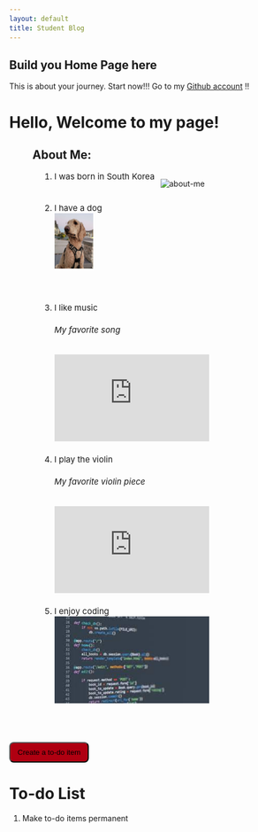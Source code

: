 ```yaml
---
layout: default
title: Student Blog
---
```



## Build you Home Page here 
This is about your journey. Start now!!!
Go to my [Github account](https://github.com/YeongsuKimm) !!
<br>

<!-- ## Overview of Hacks, Study and Tangibles
Blogging in GitHub pages is a way to learn and code at the same time. 

- Plans, Lists, [Scrum Boards](https://clickup.com/blog/scrum-board/) help you to track key events, show progress and record time.  Effort is a big part of your class grade.  Show plans and time spent!
- [Hacks(Todo)](https://levelup.gitconnected.com/six-ultimate-daily-hacks-for-every-programmer-60f5f10feae) enable you to stay in focus with key requirements of the class.  Each Hack will produce Tangibles.
- Tangibles or [Tangible Artifacts](https://en.wikipedia.org/wiki/Artifact_(software_development)) are things you accumulate as a learner and coder.  -->

<!-- ## MY PAGE -->
<h1>Hello, Welcome to my page!</h1>


<h2 style="padding-left:2em">About Me:</h2>
<p style="float:right;clear:right;display:block;padding-right:150px"><img src="images/about-me.png" alt="about-me" style="width:200px;height:250px"></p>
<div style="padding-left:4em">    
    <ol style="font-size:15px">
        <li>I was born in South Korea</li>
        <br><br>
        <li>I have a dog <br><img src="images/dog.jpg" alt = "dog" style="width:70px;height:100px"> </li>
        <br><br><br>
        <li>I like music<br><h6>My favorite song</h6><iframe width="280" height="157" src="https://www.youtube.com/embed/ApXoWvfEYVU?si=ihJEORpFZOx7Ik2k" title="YouTube video player" frameborder="0" allow="accelerometer; autoplay; clipboard-write; encrypted-media; gyroscope; picture-in-picture; web-share" allowfullscreen></iframe></li>
        <br>
        <li>I play the violin<h6>My favorite violin piece</h6><iframe width="280" height="157" src="https://www.youtube.com/embed/UFl9xuYP5T8?si=8upDj8Is4BhNkky7" title="YouTube video player" frameborder="0" allow="accelerometer; autoplay; clipboard-write; encrypted-media; gyroscope; picture-in-picture; web-share" allowfullscreen></iframe></li>
        <br>
        <li>I enjoy coding<br><img src="images/code.jpg" alt="codeImage" width="280" height="157"></li>
    </ol>
</div>
<br><br><br>
<button class="todo_button" onclick="createItem()">Create a to-do item</button>
<h1>To-do List</h1>
<ol id="to-do">
    <li>Make to-do items permanent</li>
</ol>

<html>
    <head>
        <style>
            .todo_button {
                padding:9px 13px; 
                background-color:#af0011;
                transition-duration:0.4s;
                border-radius:8px;
            }
            .todo_button:hover {
                background-color:#de8e96;
            }
        </style>
    </head>
    <body>
        <script>
            function createItem()
            {
                var todo = document.createElement("li");
                var item = prompt("Enter to-do item");
                todo.innerHTML = item;
                console.log(todo);
                var location = document.getElementById("to-do");
                // todo.appendChild(document.createTextNode(item)); -- set item to todo
                location.appendChild(todo);
            }
        </script>
    </body>
</html>


